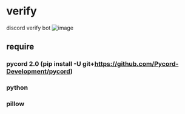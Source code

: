 # verify
discord verify bot
![image](https://media.discordapp.net/attachments/908420691265732648/922322839107952680/2021-12-19_7.01.33.png)


## require
### pycord 2.0 (pip install -U git+https://github.com/Pycord-Development/pycord)
### python
### pillow
